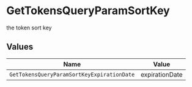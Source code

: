 # GetTokensQueryParamSortKey

the token sort key


## Values

| Name                                       | Value                                      |
| ------------------------------------------ | ------------------------------------------ |
| `GetTokensQueryParamSortKeyExpirationDate` | expirationDate                             |